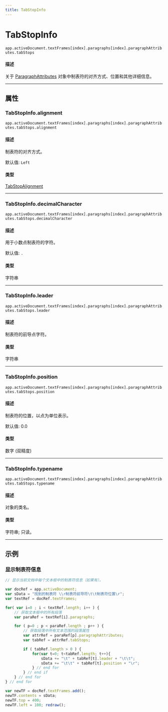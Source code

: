 ```yaml
---
title: TabStopInfo
---
```

# TabStopInfo

`app.activeDocument.textFrames[index].paragraphs[index].paragraphAttributes.tabStops`

#### 描述

关于 [ParagraphAttributes](.././ParagraphAttributes) 对象中制表符的对齐方式、位置和其他详细信息。

---

## 属性

### TabStopInfo.alignment

`app.activeDocument.textFrames[index].paragraphs[index].paragraphAttributes.tabStops.alignment`

#### 描述

制表符的对齐方式。

默认值: `Left`

#### 类型

[TabStopAlignment](../scripting-constants#tabstopalignment)

---

### TabStopInfo.decimalCharacter

`app.activeDocument.textFrames[index].paragraphs[index].paragraphAttributes.tabStops.decimalCharacter`

#### 描述

用于小数点制表符的字符。

默认值: `.`

#### 类型

字符串

---

### TabStopInfo.leader

`app.activeDocument.textFrames[index].paragraphs[index].paragraphAttributes.tabStops.leader`

#### 描述

制表符的前导点字符。

#### 类型

字符串

---

### TabStopInfo.position

`app.activeDocument.textFrames[index].paragraphs[index].paragraphAttributes.tabStops.position`

#### 描述

制表符的位置，以点为单位表示。

默认值: 0.0

#### 类型

数字 (双精度)

---

### TabStopInfo.typename

`app.activeDocument.textFrames[index].paragraphs[index].paragraphAttributes.tabStops.typename`

#### 描述

对象的类名。

#### 类型

字符串; 只读。

---

## 示例

### 显示制表符信息

```javascript
// 显示当前文档中每个文本框中的制表符信息（如果有）。

var docRef = app.activeDocument;
var sData = "找到的制表符 \\r制表符前导符\t\t制表符位置\r";
var textRef = docRef.textFrames;

for( var i=0 ; i < textRef.length; i++ ) {
    // 获取文本框中的所有段落
    var paraRef = textRef[i].paragraphs;

    for ( p=0 ; p < paraRef.length ; p++ ) {
        // 获取段落中所有文本范围的段落属性
        var attrRef = paraRef[p].paragraphAttributes;
        var tabRef = attrRef.tabStops;

        if ( tabRef.length > 0 ) {
            for(var t=0; t<tabRef.length; t++){
                sData += "\t" + tabRef[t].leader + "\t\t";
                sData += "\t\t" + tabRef[t].position + "\r";
            } // end for
        } // end if
    } // end for
} // end for

var newTF = docRef.textFrames.add();
newTF.contents = sData;
newTF.top = 400;
newTF.left = 100; redraw();
```
